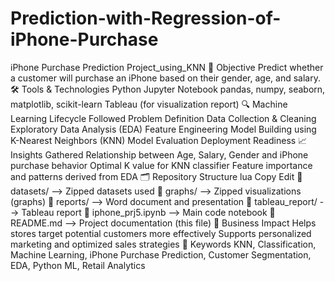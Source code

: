 # Prediction-with-Regression-of-iPhone-Purchase
iPhone Purchase Prediction Project_using_KNN  📌 Objective Predict whether a customer will purchase an iPhone based on their gender, age, and salary.  🛠️ Tools & Technologies Python  Jupyter Notebook  pandas, numpy, seaborn, matplotlib, scikit-learn  Tableau (for visualization report)  🔍 Machine Learning Lifecycle Followed Problem Definition  Data Collection & Cleaning  Exploratory Data Analysis (EDA)  Feature Engineering  Model Building using K-Nearest Neighbors (KNN)  Model Evaluation  Deployment Readiness  📈 Insights Gathered Relationship between Age, Salary, Gender and iPhone purchase behavior  Optimal K value for KNN classifier  Feature importance and patterns derived from EDA  🗂️ Repository Structure lua Copy Edit 📁 datasets/            --> Zipped datasets used   📁 graphs/               --> Zipped visualizations (graphs)   📁 reports/              --> Word document and presentation   📁 tableau_report/       --> Tableau report   📄 iphone_prj5.ipynb     --> Main code notebook   📄 README.md             --> Project documentation (this file)   🎯 Business Impact Helps stores target potential customers more effectively  Supports personalized marketing and optimized sales strategies  🚀 Keywords KNN, Classification, Machine Learning, iPhone Purchase Prediction, Customer Segmentation, EDA, Python ML, Retail Analytics
